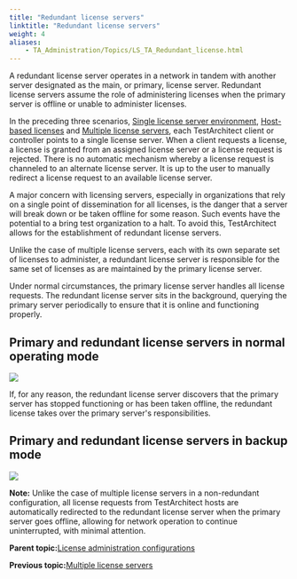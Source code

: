 ```yaml
--- 
title: "Redundant license servers"
linktitle: "Redundant license servers"
weight: 4
aliases: 
    - TA_Administration/Topics/LS_TA_Redundant_license.html
---
```


A redundant license server operates in a network in tandem with another server designated as the main, or primary, license server. Redundant license servers assume the role of administering licenses when the primary server is offline or unable to administer licenses.

In the preceding three scenarios, [Single license server environment](LS_TA_single_license.md), [Host-based licenses](LS_TA_host_based_license.md) and [Multiple license servers](LS_TA_multiple_license.md), each TestArchitect client or controller points to a single license server. When a client requests a license, a license is granted from an assigned license server or a license request is rejected. There is no automatic mechanism whereby a license request is channeled to an alternate license server. It is up to the user to manually redirect a license request to an available license server.

A major concern with licensing servers, especially in organizations that rely on a single point of dissemination for all licenses, is the danger that a server will break down or be taken offline for some reason. Such events have the potential to a bring test organization to a halt. To avoid this, TestArchitect allows for the establishment of redundant license servers.

Unlike the case of multiple license servers, each with its own separate set of licenses to administer, a redundant license server is responsible for the same set of licenses as are maintained by the primary license server.

Under normal circumstances, the primary license server handles all license requests. The redundant license server sits in the background, querying the primary server periodically to ensure that it is online and functioning properly.

## Primary and redundant license servers in normal operating mode

![](/images/TA_Administration/Images/licenseserver_5-1.png)

If, for any reason, the redundant license server discovers that the primary server has stopped functioning or has been taken offline, the redundant license takes over the primary server's responsibilities.

## Primary and redundant license servers in backup mode

![](/images/TA_Administration/Images/licenseserver_6-1.png)

**Note:** Unlike the case of multiple license servers in a non-redundant configuration, all license requests from TestArchitect hosts are automatically redirected to the redundant license server when the primary server goes offline, allowing for network operation to continue uninterrupted, with minimal attention.

**Parent topic:**[License administration configurations](../../TA_Administration/Topics/LS_TA_admin_config.md)

**Previous topic:**[Multiple license servers](../../TA_Administration/Topics/LS_TA_multiple_license.md)

